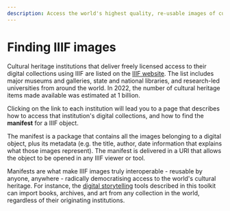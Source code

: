 ```yaml
---
description: Access the world's highest quality, re-usable images of cultural heritage
---
```


# Finding IIIF images

Cultural heritage institutions that deliver freely licensed access to their digital collections using IIIF are listed on the [IIIF website](https://iiif.io/guides/finding\_resources/). The list includes major museums and galleries, state and national libraries, and research-led universities from around the world. In 2022, the number of cultural heritage items made available was estimated at 1 billion.

Clicking on the link to each institution will lead you to a page that describes how to access that institution's digital collections, and how to find the **manifest** for a IIIF object.&#x20;

The manifest is a package that contains all the images belonging to a digital object, plus its metadata (e.g. the title, author, date information that explains what those images represent). The manifest is delivered in a URI that allows the object to be opened in any IIIF viewer or tool.

Manifests are what make IIIF images truly interoperable - reusable by anyone, anywhere - radically democratising access to the world's cultural heritage. For instance, the [digital storytelling](../digital-storytelling/) tools described in this toolkit can import books, archives, and art from any collection in the world, regardless of their originating institutions.
